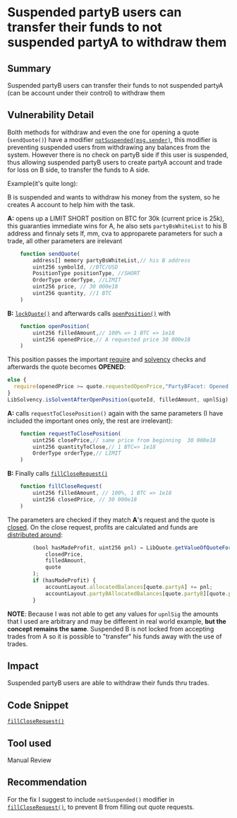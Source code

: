 # Suspended partyB users can transfer their funds to not suspended partyA to withdraw them

## Summary
Suspended partyB users can transfer their funds to not suspended partyA (can be account under their control) to withdraw them 
## Vulnerability Detail
Bolth methods for withdraw and even the one for opening a quote (`sendQuote()`) have a modifier [`notSuspended(msg.sender)`](https://github.com/sherlock-audit/2023-06-symmetrical/blob/main/symmio-core/contracts/utils/Accessibility.sol#L73-L79), this modifier is preventing suspended  users from withdrawing any balances from the system. However there is no check on partyB side if this user is suspended, thus allowing suspended partyB users to create partyA account and trade for loss on B side, to transfer the funds to A side.

Example(it's quite long):

B is suspended and wants to withdraw his money from the system, so he creates A account to help him with the task.

**A:** opens up a  LIMIT SHORT position on BTC for 30k (current price is 25k), this guaranties immediate wins for A, he also sets  `partyBsWhiteList` to his B address and finnaly sets lf, mm, cva to approparete parameters for such a trade, all other parameters are irelevant

```jsx
    function sendQuote(
        address[] memory partyBsWhiteList,// his B address
        uint256 symbolId, //BTC/USD
        PositionType positionType, //SHORT
        OrderType orderType, //LIMIT
        uint256 price, // 30 000e18
        uint256 quantity, //1 BTC 
    ) 
```
**B:** [`lockQuote()`](https://github.com/sherlock-audit/2023-06-symmetrical/blob/main/symmio-core/contracts/facets/PartyB/PartyBFacetImpl.sol#L22-L38) and afterwards calls [`openPosition()`](https://github.com/sherlock-audit/2023-06-symmetrical/blob/main/symmio-core/contracts/facets/PartyB/PartyBFacetImpl.sol#L112-L254) with 
```jsx
    function openPosition(
        uint256 filledAmount,// 100% => 1 BTC => 1e18
        uint256 openedPrice,// A requested price 30 000e18
    )
```
This position passes the important [require](https://github.com/sherlock-audit/2023-06-symmetrical/blob/main/symmio-core/contracts/facets/PartyB/PartyBFacetImpl.sol#L137-L140) and [solvency](https://github.com/sherlock-audit/2023-06-symmetrical/blob/main/symmio-core/contracts/libraries/LibSolvency.sol#L15-L97) checks and afterwards the quote becomes **OPENED**:
```jsx
else {
  require(openedPrice >= quote.requestedOpenPrice,"PartyBFacet: Opened price isn't valid");
}
LibSolvency.isSolventAfterOpenPosition(quoteId, filledAmount, upnlSig);
```
**A:**  calls `requestToClosePosition()` again with the same parameters (I have included the important ones only, the rest are irrelevant):
```jsx
    function requestToClosePosition(
        uint256 closePrice,// same price from beginning  30 000e18
        uint256 quantityToClose,// 1 BTC=> 1e18
        OrderType orderType,// LIMIT
    )
```
**B:** Finally calls [`fillCloseRequest()`](https://github.com/sherlock-audit/2023-06-symmetrical/blob/main/symmio-core/contracts/facets/PartyB/PartyBFacetImpl.sol#L256-L293)
```jsx
    function fillCloseRequest(
        uint256 filledAmount, // 100%, 1 BTC => 1e18
        uint256 closedPrice, // 30 000e18
    )
```
The parameters are checked if they match **A**'s request and the quote is [closed](https://github.com/sherlock-audit/2023-06-symmetrical/blob/main/symmio-core/contracts/libraries/LibQuote.sol#L149-L208). On the close request, profits are calculated and funds are [distributed around](https://github.com/sherlock-audit/2023-06-symmetrical/blob/main/symmio-core/contracts/libraries/LibQuote.sol#L169-L176):
```jsx
        (bool hasMadeProfit, uint256 pnl) = LibQuote.getValueOfQuoteForPartyA(
            closedPrice,
            filledAmount,
            quote
        );
        if (hasMadeProfit) {
            accountLayout.allocatedBalances[quote.partyA] += pnl;
            accountLayout.partyBAllocatedBalances[quote.partyB][quote.partyA] -= pnl;
        }
```
**NOTE**: Because I was not able to get any values for `upnlSig` the amounts that I used are arbitrary and may be different in real world example, **but the concept remains the same**. Suspended B is not locked from accepting trades from A so it is possible to "transfer" his funds away with the use of trades.

## Impact
Suspended partyB users are able to withdraw their funds thru trades.
## Code Snippet
[`fillCloseRequest()`](https://github.com/sherlock-audit/2023-06-symmetrical/blob/main/symmio-core/contracts/facets/PartyB/PartyBFacet.sol#L192)
## Tool used

Manual Review

## Recommendation
For the fix I suggest to include `notSuspended()` modifier in [`fillCloseRequest()`](https://github.com/sherlock-audit/2023-06-symmetrical/blob/main/symmio-core/contracts/facets/PartyB/PartyBFacet.sol#L192), to prevent B from filling out quote requests.